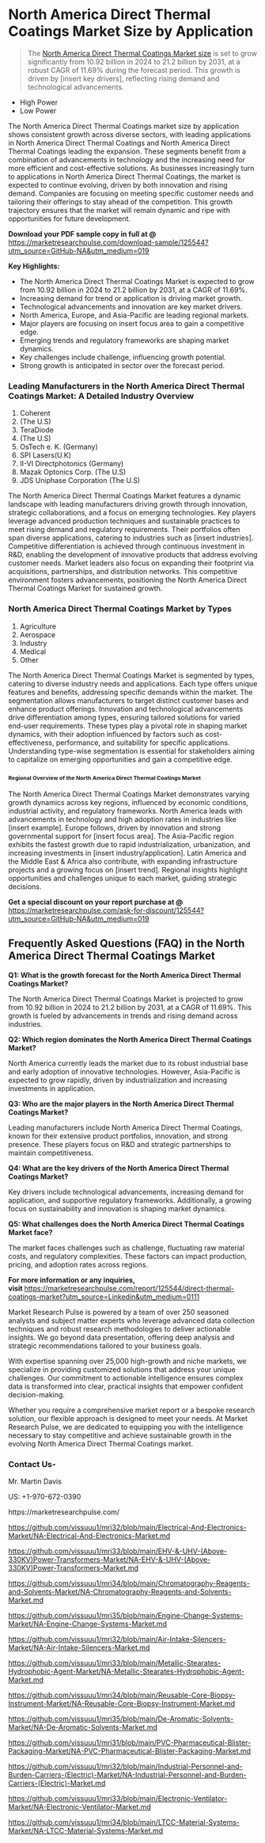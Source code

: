 <h1>North America Direct Thermal Coatings Market&nbsp;Size by Application</h1><blockquote><p>The <a href="https://marketresearchpulse.com/download-sample/125544?utm_source=GitHub-NA&amp;utm_medium=019">North America Direct Thermal Coatings Market size</a> is set to grow significantly from 10.92 billion in 2024 to 21.2 billion by 2031, at a robust CAGR of 11.69% during the forecast period. This growth is driven by [insert key drivers], reflecting rising demand and technological advancements.</p></blockquote><ul><li>High Power<li> Low Power</li></ul><p>The North America Direct Thermal Coatings market size by application shows consistent growth across diverse sectors, with leading applications in North America Direct Thermal Coatings and North America Direct Thermal Coatings leading the expansion. These segments benefit from a combination of advancements in technology and the increasing need for more efficient and cost-effective solutions. As businesses increasingly turn to applications in North America Direct Thermal Coatings, the market is expected to continue evolving, driven by both innovation and rising demand. Companies are focusing on meeting specific customer needs and tailoring their offerings to stay ahead of the competition. This growth trajectory ensures that the market will remain dynamic and ripe with opportunities for future development.</p><p><strong>Download your PDF sample copy in full at @ </strong><a href="https://marketresearchpulse.com/download-sample/125544?utm_source=GitHub-NA&amp;utm_medium=019">https://marketresearchpulse.com/download-sample/125544?utm_source=GitHub-NA&amp;utm_medium=019</a></p><p><strong>Key Highlights: </strong></p><ul><li>The North America Direct Thermal Coatings Market is expected to grow from 10.92 billion in 2024 to 21.2 billion by 2031, at a CAGR of 11.69%.</li><li>Increasing demand for trend or application is driving market growth.</li><li>Technological advancements and innovation are key market drivers.</li><li>North America, Europe, and Asia-Pacific are leading regional markets.</li><li>Major players are focusing on insert focus area to gain a competitive edge.</li><li>Emerging trends and regulatory frameworks are shaping market dynamics.</li><li>Key challenges include challenge, influencing growth potential.</li><li>Strong growth is anticipated in sector over the forecast period.</li></ul><h3>Leading Manufacturers in the North America Direct Thermal Coatings Market: A Detailed Industry Overview</h3><ol><li>Coherent</li><li>(The U.S)</li><li>TeraDiode</li><li>(The U.S)</li><li>OsTech e. K. (Germany)</li><li>SPI Lasers(U.K)</li><li>II-VI Directphotonics (Germany)</li><li>Mazak Optonics Corp. (The U.S)</li><li>JDS Uniphase Corporation (The U.S)</li></ol><div class="flex max-w-full flex-col flex-grow"><div class="min-h-8 text-message flex w-full flex-col items-end gap-2 whitespace-normal break-words [.text-message+&amp;]:mt-5" dir="auto" data-message-author-role="assistant" data-message-id="fd8432e4-4910-450d-b182-61b7bfb0a01f" data-message-model-slug="gpt-4o"><div class="flex w-full flex-col gap-1 empty:hidden first:pt-[3px]"><div class="markdown prose w-full break-words dark:prose-invert light"><p>The North America Direct Thermal Coatings Market features a dynamic landscape with leading manufacturers driving growth through innovation, strategic collaborations, and a focus on emerging technologies. Key players leverage advanced production techniques and sustainable practices to meet rising demand and regulatory requirements. Their portfolios often span diverse applications, catering to industries such as [insert industries]. Competitive differentiation is achieved through continuous investment in R&amp;D, enabling the development of innovative products that address evolving customer needs. Market leaders also focus on expanding their footprint via acquisitions, partnerships, and distribution networks. This competitive environment fosters advancements, positioning the North America Direct Thermal Coatings Market for sustained growth.</p></div></div></div></div><h3>North America Direct Thermal Coatings Market by Types</h3><ol><li>Agriculture<li> Aerospace<li> Industry<li> Medical<li> Other</li></ol><div class="flex max-w-full flex-col flex-grow"><div class="min-h-8 text-message flex w-full flex-col items-end gap-2 whitespace-normal break-words [.text-message+&amp;]:mt-5" dir="auto" data-message-author-role="assistant" data-message-id="084470be-0bb7-4664-bddf-5156b4f41249" data-message-model-slug="gpt-4o-mini"><div class="flex w-full flex-col gap-1 empty:hidden first:pt-[3px]"><div class="markdown prose w-full break-words dark:prose-invert light"><p>The North America Direct Thermal Coatings Market is segmented by types, catering to diverse industry needs and applications. Each type offers unique features and benefits, addressing specific demands within the market. The segmentation allows manufacturers to target distinct customer bases and enhance product offerings. Innovation and technological advancements drive differentiation among types, ensuring tailored solutions for varied end-user requirements. These types play a pivotal role in shaping market dynamics, with their adoption influenced by factors such as cost-effectiveness, performance, and suitability for specific applications. Understanding type-wise segmentation is essential for stakeholders aiming to capitalize on emerging opportunities and gain a competitive edge.</p></div></div></div></div><h3><span style="font-size: 11px;">Regional Overview of the North America Direct Thermal Coatings Market</span></h3><div class="flex max-w-full flex-col flex-grow"><div class="min-h-8 text-message flex w-full flex-col items-end gap-2 whitespace-normal break-words [.text-message+&amp;]:mt-5" dir="auto" data-message-author-role="assistant" data-message-id="e9038762-ce64-4e30-91c9-9bd413514231" data-message-model-slug="gpt-4o-mini"><div class="flex w-full flex-col gap-1 empty:hidden first:pt-[3px]"><div class="markdown prose w-full break-words dark:prose-invert light"><p>The North America Direct Thermal Coatings Market demonstrates varying growth dynamics across key regions, influenced by economic conditions, industrial activity, and regulatory frameworks. North America leads with advancements in technology and high adoption rates in industries like [insert example]. Europe follows, driven by innovation and strong governmental support for [insert focus area]. The Asia-Pacific region exhibits the fastest growth due to rapid industrialization, urbanization, and increasing investments in [insert industry/application]. Latin America and the Middle East &amp; Africa also contribute, with expanding infrastructure projects and a growing focus on [insert trend]. Regional insights highlight opportunities and challenges unique to each market, guiding strategic decisions.</p></div></div></div></div><p><strong>Get a special discount on your report purchase at @ </strong><a href="https://marketresearchpulse.com/ask-for-discount/125544?utm_source=GitHub-NA&amp;utm_medium=019">https://marketresearchpulse.com/ask-for-discount/125544?utm_source=GitHub-NA&amp;utm_medium=019</a></p><h2>Frequently Asked Questions (FAQ) in the North America Direct Thermal Coatings Market</h2><p><strong>Q1: What is the growth forecast for the North America Direct Thermal Coatings Market?</strong></p><p>The North America Direct Thermal Coatings Market is projected to grow from 10.92 billion in 2024 to 21.2 billion by 2031, at a CAGR of 11.69%. This growth is fueled by advancements in trends and rising demand across industries.</p><p><strong>Q2: Which region dominates the North America Direct Thermal Coatings Market?</strong></p><p>North America currently leads the market due to its robust industrial base and early adoption of innovative technologies. However, Asia-Pacific is expected to grow rapidly, driven by industrialization and increasing investments in application.</p><p><strong>Q3: Who are the major players in the North America Direct Thermal Coatings Market?</strong></p><p>Leading manufacturers include North America Direct Thermal Coatings, known for their extensive product portfolios, innovation, and strong presence. These players focus on R&amp;D and strategic partnerships to maintain competitiveness.</p><p><strong>Q4: What are the key drivers of the North America Direct Thermal Coatings Market?</strong></p><p>Key drivers include technological advancements, increasing demand for application, and supportive regulatory frameworks. Additionally, a growing focus on sustainability and innovation is shaping market dynamics.</p><p><strong>Q5: What challenges does the North America Direct Thermal Coatings Market face?</strong></p><p>The market faces challenges such as challenge, fluctuating raw material costs, and regulatory complexities. These factors can impact production, pricing, and adoption rates across regions.</p><p><strong>For more information or any inquiries, visit&nbsp;</strong><a href="https://marketresearchpulse.com/report/125544/direct-thermal-coatings-market?utm_source=Linkedin&utm_medium=0111">https://marketresearchpulse.com/report/125544/direct-thermal-coatings-market?utm_source=Linkedin&utm_medium=0111</a></p><p>Market Research Pulse is powered by a team of over 250 seasoned analysts and subject matter experts who leverage advanced data collection techniques and robust research methodologies to deliver actionable insights. We go beyond data presentation, offering deep analysis and strategic recommendations tailored to your business goals.</p><p>With expertise spanning over 25,000 high-growth and niche markets, we specialize in providing customized solutions that address your unique challenges. Our commitment to actionable intelligence ensures complex data is transformed into clear, practical insights that empower confident decision-making.</p><p>Whether you require a comprehensive market report or a bespoke research solution, our flexible approach is designed to meet your needs. At Market Research Pulse, we are dedicated to equipping you with the intelligence necessary to stay competitive and achieve sustainable growth in the evolving North America Direct Thermal Coatings market.</p><h3><strong>Contact Us-</strong></h3><p>Mr. Martin Davis</p><p>US: +1-970-672-0390</p><p>https://marketresearchpulse.com/</p><p><a href="https://github.com/vissuuu1/mri32/blob/main/Electrical-And-Electronics-Market/NA-Electrical-And-Electronics-Market.md">https://github.com/vissuuu1/mri32/blob/main/Electrical-And-Electronics-Market/NA-Electrical-And-Electronics-Market.md</a></p><p><a href="https://github.com/vissuuu1/mri33/blob/main/EHV-&-UHV-(Above-330KV)Power-Transformers-Market/NA-EHV-&-UHV-(Above-330KV)Power-Transformers-Market.md">https://github.com/vissuuu1/mri33/blob/main/EHV-&-UHV-(Above-330KV)Power-Transformers-Market/NA-EHV-&-UHV-(Above-330KV)Power-Transformers-Market.md</a></p><p><a href="https://github.com/vissuuu1/mri34/blob/main/Chromatography-Reagents-and-Solvents-Market/NA-Chromatography-Reagents-and-Solvents-Market.md">https://github.com/vissuuu1/mri34/blob/main/Chromatography-Reagents-and-Solvents-Market/NA-Chromatography-Reagents-and-Solvents-Market.md</a></p><p><a href="https://github.com/vissuuu1/mri35/blob/main/Engine-Change-Systems-Market/NA-Engine-Change-Systems-Market.md">https://github.com/vissuuu1/mri35/blob/main/Engine-Change-Systems-Market/NA-Engine-Change-Systems-Market.md</a></p><p><a href="https://github.com/vissuuu1/mri32/blob/main/Air-Intake-Silencers-Market/NA-Air-Intake-Silencers-Market.md">https://github.com/vissuuu1/mri32/blob/main/Air-Intake-Silencers-Market/NA-Air-Intake-Silencers-Market.md</a></p><p><a href="https://github.com/vissuuu1/mri33/blob/main/Metallic-Stearates-Hydrophobic-Agent-Market/NA-Metallic-Stearates-Hydrophobic-Agent-Market.md">https://github.com/vissuuu1/mri33/blob/main/Metallic-Stearates-Hydrophobic-Agent-Market/NA-Metallic-Stearates-Hydrophobic-Agent-Market.md</a></p><p><a href="https://github.com/vissuuu1/mri34/blob/main/Reusable-Core-Biopsy-Instrument-Market/NA-Reusable-Core-Biopsy-Instrument-Market.md">https://github.com/vissuuu1/mri34/blob/main/Reusable-Core-Biopsy-Instrument-Market/NA-Reusable-Core-Biopsy-Instrument-Market.md</a></p><p><a href="https://github.com/vissuuu1/mri35/blob/main/De-Aromatic-Solvents-Market/NA-De-Aromatic-Solvents-Market.md">https://github.com/vissuuu1/mri35/blob/main/De-Aromatic-Solvents-Market/NA-De-Aromatic-Solvents-Market.md</a></p><p><a href="https://github.com/vissuuu1/mri31/blob/main/PVC-Pharmaceutical-Blister-Packaging-Market/NA-PVC-Pharmaceutical-Blister-Packaging-Market.md">https://github.com/vissuuu1/mri31/blob/main/PVC-Pharmaceutical-Blister-Packaging-Market/NA-PVC-Pharmaceutical-Blister-Packaging-Market.md</a></p><p><a href="https://github.com/vissuuu1/mri32/blob/main/Industrial-Personnel-and-Burden-Carriers-(Electric)-Market/NA-Industrial-Personnel-and-Burden-Carriers-(Electric)-Market.md">https://github.com/vissuuu1/mri32/blob/main/Industrial-Personnel-and-Burden-Carriers-(Electric)-Market/NA-Industrial-Personnel-and-Burden-Carriers-(Electric)-Market.md</a></p><p><a href="https://github.com/vissuuu1/mri33/blob/main/Electronic-Ventilator-Market/NA-Electronic-Ventilator-Market.md">https://github.com/vissuuu1/mri33/blob/main/Electronic-Ventilator-Market/NA-Electronic-Ventilator-Market.md</a></p><p><a href="https://github.com/vissuuu1/mri34/blob/main/LTCC-Material-Systems-Market/NA-LTCC-Material-Systems-Market.md">https://github.com/vissuuu1/mri34/blob/main/LTCC-Material-Systems-Market/NA-LTCC-Material-Systems-Market.md</a></p>
